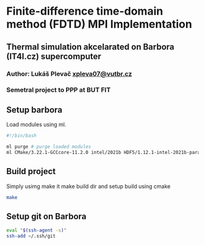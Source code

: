 # Finite-difference time-domain method (FDTD) MPI Implementation
## Thermal simulation akcelarated on Barbora (IT4I.cz) supercomputer
### Author: Lukáš Plevač <xpleva07@vutbr.cz>
### Semetral project to PPP at BUT FIT

## Setup barbora 

Load modules using ml.

```bash
#!/bin/bash

ml purge # purge loaded modules
ml CMake/3.22.1-GCCcore-11.2.0 intel/2021b HDF5/1.12.1-intel-2021b-parallel
```

## Build project

Simply usimg make it make build dir and setup build using cmake

```bash
make
```

## Setup git on Barbora

```bash
eval "$(ssh-agent -s)"
ssh-add ~/.ssh/git
```

